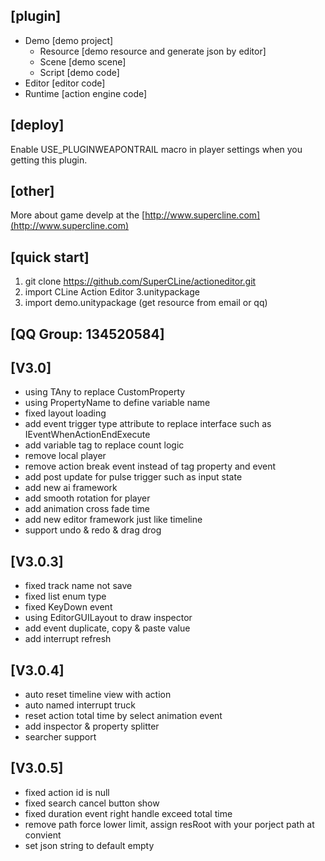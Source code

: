 ## [plugin] ##
- Demo            	[demo project]
	- Resource     	[demo resource and generate json by editor]
	- Scene        	[demo scene]
	- Script       	[demo code]
- Editor          	[editor code]
- Runtime 			[action engine code]

## [deploy] ##
Enable USE_PLUGINWEAPONTRAIL macro in player settings when you getting this plugin.

## [other] ##
More about game develp at the [http://www.supercline.com](http://www.supercline.com)

## [quick start]
1. git clone https://github.com/SuperCLine/actioneditor.git
2. import CLine Action Editor 3.unitypackage
3. import demo.unitypackage (get resource from email or qq)

## [QQ Group: 134520584] ##

## [V3.0]
- using TAny to replace CustomProperty
- using PropertyName to define variable name
- fixed layout loading
- add event trigger type attribute to replace interface such as IEventWhenActionEndExecute
- add variable tag to replace count logic
- remove local player
- remove action break event instead of tag property and event
- add post update for pulse trigger such as input state
- add new ai framework
- add smooth rotation for player
- add animation cross fade time
- add new editor framework just like timeline
- support undo & redo & drag drog

## [V3.0.3]
- fixed track name not save
- fixed list enum type
- fixed KeyDown event
- using EditorGUILayout to draw inspector
- add event duplicate, copy & paste value
- add interrupt refresh

## [V3.0.4]
- auto reset timeline view with action
- auto named interrupt truck
- reset action total time by select animation event
- add inspector & property splitter
- searcher support

## [V3.0.5]
- fixed action id is null
- fixed search cancel button show
- fixed duration event right handle exceed total time
- remove path force lower limit, assign resRoot with your porject path at convient
- set json string to default empty